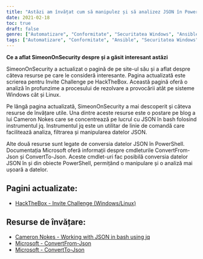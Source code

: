 ```yaml
---
title: "Astăzi am învățat cum să manipulez și să analizez JSON în PowerShell și Bash"
date: 2021-02-18
toc: true
draft: false
genre: ["Automatizare", "Conformitate", "Securitatea Windows", "Ansible Playbooks", "Colecții Ansible", "Securitate IT", "Managementul configurației", "DevOps", "Administrare Windows", "Configurația sistemului"]
tags: ["Automatizare", "Conformitate", "Ansible", "Securitatea Windows", "Ansible Playbooks", "Colecții Ansible", "Windows STIG", "Managementul configurației", "DevOps", "Securitate IT", "Administrare Windows", "Configurația sistemului", "Automatizare Windows", "Conformitatea STIG", "Windows_STIG_Ansible", "Windows_STIGs", "GitHub", "Bloc", "Salvare", "Întotdeauna", "Ghid de automatizare Windows", "Automatizarea securității Windows", "Conformitatea în materie de securitate", "Automatizarea Ansible", "Cerințe STIG", "Module Ansible", "Configurația Windows", "Instrumente de administrare Windows", "Cadrul de automatizare", "Automatizarea infrastructurii IT", "Conformitatea configurației", "Cele mai bune practici de securitate Windows"]
---
```


**Ce a aflat SimeonOnSecurity despre și a găsit interesant astăzi**

SimeonOnSecurity a actualizat o pagină de pe site-ul său și a aflat despre câteva resurse pe care le consideră interesante. Pagina actualizată este scrierea pentru Invite Challenge pe HackTheBox. Această pagină oferă o analiză în profunzime a procesului de rezolvare a provocării atât pe sisteme Windows cât și Linux.

Pe lângă pagina actualizată, SimeonOnSecurity a mai descoperit și câteva resurse de învățare utile. Una dintre aceste resurse este o postare pe blog a lui Cameron Nokes care se concentrează pe lucrul cu JSON în bash folosind instrumentul jq. Instrumentul jq este un utilitar de linie de comandă care facilitează analiza, filtrarea și manipularea datelor JSON.

Alte două resurse sunt legate de conversia datelor JSON în PowerShell. Documentația Microsoft oferă informații despre cmdleturile ConvertFrom-Json și ConvertTo-Json. Aceste cmdlet-uri fac posibilă conversia datelor JSON în și din obiecte PowerShell, permițând o manipulare și o analiză mai ușoară a datelor.

## Pagini actualizate:
- [HackTheBox - Invite Challenge (Windows/Linux)](https://simeononsecurity.ch/writeups/hackthebox-invite-challenge/)

## Resurse de învățare:
- [Cameron Nokes - Working with JSON in bash using jq](https://cameronnokes.com/blog/working-with-json-in-bash-using-jq/)
- [Microsoft - ConvertFrom-Json](https://docs.microsoft.com/en-us/powershell/module/microsoft.powershell.utility/convertfrom-json?view=powershell-7.1)
- [Microsoft - ConvertTo-Json](https://docs.microsoft.com/en-us/powershell/module/microsoft.powershell.utility/convertto-json?view=powershell-7.1)